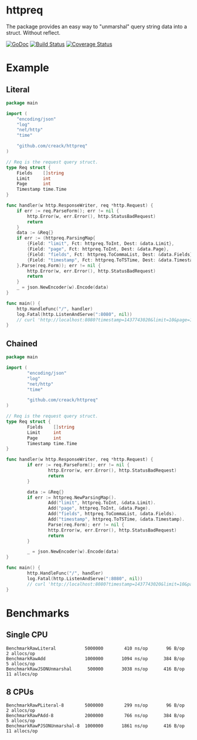 # httpreq
The package provides an easy way to "unmarshal" query string data into a struct. Without reflect.

[![GoDoc](https://godoc.org/github.com/creack/httpreq?status.svg)](https://godoc.org/github.com/creack/httpreq) [![Build Status](https://travis-ci.org/creack/httpreq.svg)](https://travis-ci.org/creack/httpreq) [![Coverage Status](https://coveralls.io/repos/github/creack/httpreq/badge.svg?branch=master)](https://coveralls.io/github/creack/httpreq?branch=master)

# Example

## Literal

```go
package main

import (
	"encoding/json"
	"log"
	"net/http"
	"time"

	"github.com/creack/httpreq"
)

// Req is the request query struct.
type Req struct {
	Fields    []string
	Limit     int
	Page      int
	Timestamp time.Time
}

func handler(w http.ResponseWriter, req *http.Request) {
	if err := req.ParseForm(); err != nil {
		http.Error(w, err.Error(), http.StatusBadRequest)
		return
	}
	data := &Req{}
	if err := (httpreq.ParsingMap{
		{Field: "limit", Fct: httpreq.ToInt, Dest: &data.Limit},
		{Field: "page", Fct: httpreq.ToInt, Dest: &data.Page},
		{Field: "fields", Fct: httpreq.ToCommaList, Dest: &data.Fields},
		{Field: "timestamp", Fct: httpreq.ToTSTime, Dest: &data.Timestamp},
	}.Parse(req.Form)); err != nil {
		http.Error(w, err.Error(), http.StatusBadRequest)
		return
	}
	_ = json.NewEncoder(w).Encode(data)
}

func main() {
	http.HandleFunc("/", handler)
	log.Fatal(http.ListenAndServe(":8080", nil))
	// curl 'http://localhost:8080?timestamp=1437743020&limit=10&page=1&fields=a,b,c'
}
```

## Chained

```go
package main

import (
        "encoding/json"
        "log"
        "net/http"
        "time"

        "github.com/creack/httpreq"
)

// Req is the request query struct.
type Req struct {
        Fields    []string
        Limit     int
        Page      int
        Timestamp time.Time
}

func handler(w http.ResponseWriter, req *http.Request) {
        if err := req.ParseForm(); err != nil {
                http.Error(w, err.Error(), http.StatusBadRequest)
                return
        }

        data := &Req{}
        if err := httpreq.NewParsingMap().
                Add("limit", httpreq.ToInt, &data.Limit).
                Add("page", httpreq.ToInt, &data.Page).
                Add("fields", httpreq.ToCommaList, &data.Fields).
                Add("timestamp", httpreq.ToTSTime, &data.Timestamp).
                Parse(req.Form); err != nil {
                http.Error(w, err.Error(), http.StatusBadRequest)
                return
        }

        _ = json.NewEncoder(w).Encode(data)
}

func main() {
        http.HandleFunc("/", handler)
        log.Fatal(http.ListenAndServe(":8080", nil))
        // curl 'http://localhost:8080?timestamp=1437743020&limit=10&page=1&fields=a,b,c'
}
```

# Benchmarks

## Single CPU

```
BenchmarkRawLiteral           5000000        410 ns/op       96 B/op        2 allocs/op
BenchmarkRawAdd               1000000       1094 ns/op      384 B/op        5 allocs/op
BenchmarkRawJSONUnmarshal      500000       3038 ns/op      416 B/op       11 allocs/op
```

## 8 CPUs

```
BenchmarkRawPLiteral-8        5000000        299 ns/op       96 B/op        2 allocs/op
BenchmarkRawPAdd-8            2000000        766 ns/op      384 B/op        5 allocs/op
BenchmarkRawPJSONUnmarshal-8  1000000       1861 ns/op      416 B/op       11 allocs/op
```
